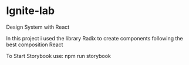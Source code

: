 # Ignite-lab
Design System with React

In this project i used the library Radix to create components following the best composition React

To Start Storybook use: npm run storybook
